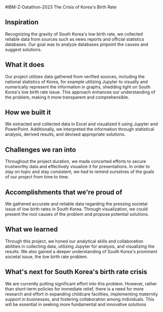 #IBM-Z-Datathon-2023
The Crisis of Korea's Birth Rate

## Inspiration
Recognizing the gravity of South Korea's low birth rate, we collected reliable data from sources such as news reports and official statistics databases. Our goal was to analyze databases pinpoint the causes and suggest solutions.
 
## What it does
Our project utilizes data gathered from verified sources, including the national statistics of Korea, for example utilizing Jupyter to visually and numerically represent the information in graphs, shedding light on South Korea's low birth rate issue. This approach enhances our understanding of the problem, making it more transparent and comprehensible.
 
## How we built it
We extracted and collected data in Excel and visualized it using Jupyter and PowerPoint. Additionally, we interpreted the information through statistical analysis, derived results, and devised appropriate solutions.
 
## Challenges we ran into
Throughout the project duration, we made concerted efforts to secure trustworthy data and effectively visualize it for presentations. 
In order to stay on topic and stay consistent, we had to remind ourselves of the goals of our project from time to time.
 
## Accomplishments that we're proud of
We gathered accurate and reliable data regarding the pressing societal issue of low birth rates in South Korea. Through visualization, we could present the root causes of the problem and propose potential solutions.
 
## What we learned
Through this project, we honed our analytical skills and collaboration abilities in collecting data, utilizing Jupyter for analysis, and visualizing the results.  We also gained a deeper understanding of South Korea's prominent societal issue, the low birth rate problem.

## What's next for South Korea's birth rate crisis
 We are currently putting significant effort into this problem. However, rather than short-term policies for immediate relief, there is a need for more research and effort in expanding childcare facilities, implementing maternity support in businesses, and fostering collaboration among individuals. This will be essential in seeking more fundamental and innovative solutions
